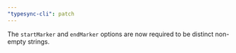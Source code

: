 ```yaml
---
"typesync-cli": patch
---
```


The `startMarker` and `endMarker` options are now required to be distinct non-empty strings.
